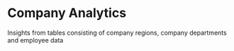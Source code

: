 # Company Analytics
 Insights from tables consisting of company regions, company departments and employee data
